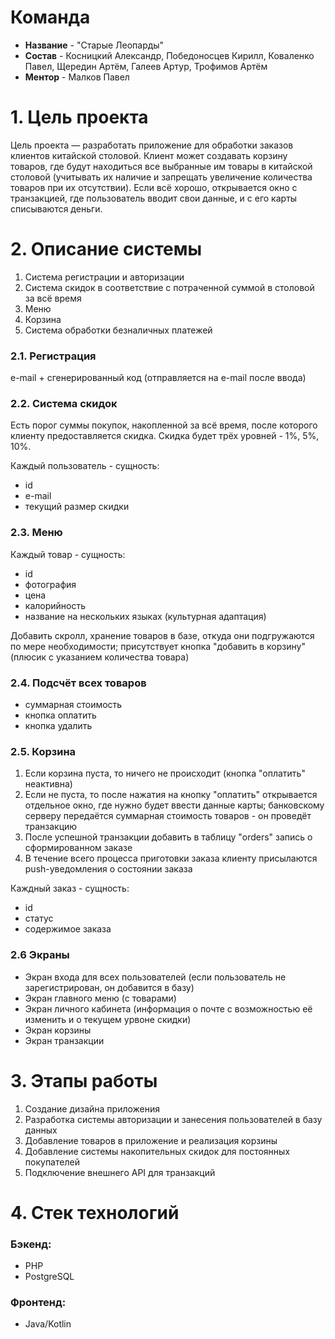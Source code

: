 # Команда
- <b>Название</b> - "Старые Леопарды"
- <b>Состав</b> - Косницкий Александр, Победоносцев Кирилл, Коваленко Павел, Щередин Артём, Галеев Артур, Трофимов Артём
- <b>Ментор</b> - Малков Павел

# 1. Цель проекта

Цель проекта — разработать приложение для обработки заказов клиентов китайской столовой. Клиент может создавать корзину
товаров, где будут находиться все выбранные им товары в китайской столовой (учитывать их наличие и запрещать увеличение
количества товаров при их отсутствии). Если всё хорошо, открывается окно с транзакцией, где пользователь вводит свои
данные, и с его карты списываются деньги.

# 2. Описание системы

1. Система регистрации и авторизации
2. Система скидок в соответствие с потраченной суммой в столовой за всё время
3. Меню
4. Корзина
5. Система обработки безналичных платежей

### 2.1. Регистрация

e-mail + сгенерированный код (отправляется на e-mail после ввода)

### 2.2. Система скидок

Есть порог суммы покупок, накопленной за всё время, после которого клиенту предоставляется скидка. Скидка будет трёх
уровней - 1%, 5%, 10%.

Каждый пользователь - сущность:
- id
- e-mail
- текущий размер скидки

### 2.3. Меню

Каждый товар - сущность:
- id
- фотография
- цена
- калорийность
- название на нескольких языках (культурная адаптация)

Добавить скролл, хранение товаров в базе, откуда они подгружаются по мере необходимости; присутствует кнопка "добавить в корзину" (плюсик с
указанием количества товара)

### 2.4. Подсчёт всех товаров

- cуммарная стоимость
- кнопка оплатить
- кнопка удалить

### 2.5. Корзина

1) Если корзина пуста, то ничего не происходит (кнопка "оплатить" неактивна)
2) Если не пуста, то после нажатия на кнопку "оплатить" открывается отдельное окно, где нужно будет ввести данные карты; банковскому серверу передаётся суммарная
   стоимость товаров - он проведёт транзакцию
3) После успешной транзакции добавить в таблицу "orders" запись о сформированном заказе
4) В течение всего процесса приготовки заказа клиенту присылаются push-уведомления о состоянии заказа

Каждный заказ - сущность:
- id
- статус 
- содержимое заказа

### 2.6 Экраны

- Экран входа для всех пользователей (если пользователь не зарегистрирован, он добавится в базу)
- Экран главного меню (с товарами)
- Экран личного кабинета (информация о почте с возможностью её изменить и о текущем урвоне скидки)
- Экран корзины
- Экран транзакции

# 3. Этапы работы
1) Создание дизайна приложения
2) Разработка системы авторизации и занесения пользователей в базу данных
3) Добавление товаров в приложение и реализация корзины
4) Добавление системы накопительных скидок для постоянных покупателей
5) Подключение внешнего API для транзакций

# 4. Стек технологий

### Бэкенд:

- PHP
- PostgreSQL

### Фронтенд:

- Java/Kotlin

